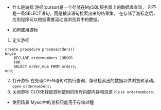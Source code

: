 * 什么是游标
游标(cursor)是一个存储在MySQL服务器上的数据库查询， 它不是一条SELECT语句，而是被该语句检索出来的结果集。
在存储了游标之后，应用程序可以根据需要滚动或浏览其中的数据。

* 如何使用游标
1. 定义游标
```
create procedure processorders()
begin
    DECLARE ordernumbers CURSOR
    FOR
    SELECT order_num FROM orders;
end;
```
2. 打开游标
在处理OPEN语句时执行查询，存储检索出的数据以供浏览和滚动。
`open ordernumbers;`
3. 关闭游标
CLOSE释放游标使用的所有内部内存和资源
`close ordernumbers;`

* 使用场景
Mysql中的游标只能用于存储过程
